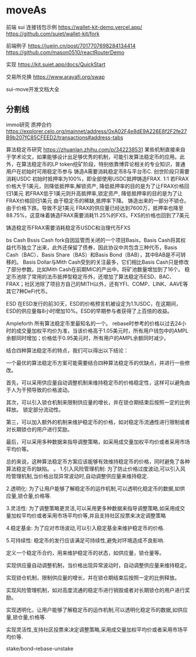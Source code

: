 # moveAs






前端
sui 连接钱包示例
https://wallet-kit-demo.vercel.app/
https://github.com/suiet/wallet-kit/fork


前端例子
https://juejin.cn/post/7017707698284134414
https://github.com/mason0510/reactRouterDemo

实现
https://kit.suiet.app/docs/QuickStart


交易所兑换
https://www.arayafi.org/swap



sui-move开发文档大全


分割线
----------------------------------------------------------------------------------------------------------------------------

immo研究
质押合约
https://explorer.celo.org/mainnet/address/0xA02F4e8dE9A226E8f2F2fe27B9b207fC85CFEED2/transactions#address-tabs



算法稳定币研究
https://zhuanlan.zhihu.com/p/342238531
某些机制直接来自于学术论文，如果能够设计出足够优秀的机制，可能引发算法稳定币的应用。此外，在算法稳定币的LP token挖矿阶段，特别依靠博弈论相关的专业知识，普通用户在初始时可用稳定币参与
铸造A需要消耗稳定币B与平台币C. 创世阶段只需要消耗USDC
初始时抵押率为100%，即全部使用USDC抵押铸造FRAX. 1:1
若FRAX价格大于1美元，则降低抵押率,解锁资产, 降低抵押率的目的是为了让FRAX价格回归1美元
若FRAX低于1美元则升高抵押率,锁定资产, 降低抵押率的目的是为了让FRAX价格回归1美元
由于稳定币的稀缺,抵押率下降。 铸造出来的一部分不锁仓。
由于价格下跌。导致不足1美元
FRAX的供应量已经达到7600万，抵押率也降至88.75%，这意味着铸造FRAX需要消耗11.25%的FXS，FXS的价格也回到了7美元

铸造稳定币FRAX需要消耗稳定币USDC和治理代币FXS


bs Cash
Bssis Cash fork自因监管而关闭的一个项目Basis，Basis Cash将其权益代币独立了出来，此外还保留了债券，因此协议中共包含三种代币，Basis Cash（BAC）、Basis Share（BAS）和Basis Bond（BAB），其中BAB是不可转移的。
Basis Dollar与Mith Cash受到的关注最多，它们相比Basis Cash只是修改了部分参数。比如Mith Cash在前期MIC的产出中，将矿池数量增加到了16个。
稳定币池除了常用的法币抵押型稳定币外，还增加了算法稳定币ESD、BAC、FRAX；社区池除了项目方自己的MITH以外，还有YFI、COMP、LINK、AAVE等其它7种DeFi代币。


ESD
在ESD发行的前30天，ESD的价格预言机被设定为1.1USDC，在这期间，ESD的供应量每8小时增加10%。ESD的早期参与者获得了上百倍的收益。

Ampleforth
所有算法稳定币里最知名的一个。
rebase时参考的价格以过去24小时的成交量加权平均价为准，当该价格高于1.05美元时，所有用户钱包中的AMPL余额同时增加；价格低于0.95美元时，所有用户的AMPL余额同时减少。


结合四种算法稳定币的特点，我们可以得出以下结论：

一个最优的算法稳定币方案可能需要结合四种算法稳定币的优缺点，并进行一些修改。

首先，可以采用供应量自动调整机制来维持稳定币的价格稳定性，这样可以避免由于人为干预导致的价格波动。

其次，可以引入锁仓机制来限制供应量的增长，并在锁仓期结束后按照一定的比例释放。
锁定部分流动性。

第三，可以加入额外的机制来维护稳定币的价格，如对稳定币流通性进行限制或者对长期锁仓的用户进行奖励。

最后，可以采用多种数据来指导调整策略，如采用成交量加权平均价或者采用市场平均价等。

总的来说，这种算法稳定币方案应该能够有效维持稳定币的价格，同时避免了各种算法稳定币的缺陷。
。
1.引入风险管理机制: 为了防止价格过度波动,可以引入风险管理机制,当价格出现异常波动时,自动调整供应量来维持稳定.

2.透明化: 为了让用户能够了解稳定币的运作机制,可以透明化稳定币的数据,如供应量,锁仓量,价格等.

3.灵活性: 为了调整策略更灵活,可以采用更多种数据来指导调整策略,如采用成交量加权平均价或者采用市场平均价等,并且支持社区投票来决定调整策略

4.稳定基金: 为了应对市场波动,可以引入稳定基金来维护稳定币的价格.

5.可持续性: 稳定币的发行应该满足可持续性,避免对环境造成不良影响.


定义一个稳定币合约，用来维护稳定币的状态，如供应量，锁仓量等。

实现供应量自动调整机制，当价格出现异常波动时，自动调整供应量来维持稳定。

实现锁仓机制，限制供应量的增长，并在锁仓期结束后按照一定的比例释放。

实现风险管理机制，如对高度流通的稳定币进行销毁或者对长期锁仓的用户进行奖励。

实现透明化，让用户能够了解稳定币的运作机制,可以透明化稳定币的数据,如供应量,锁仓量,价格等.

实现灵活性,支持社区投票来决定调整策略,采用成交量加权平均价或者采用市场平均价等.


stake/bond-rebase-unstake
